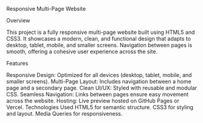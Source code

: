 Responsive Multi-Page Website

Overview


This project is a fully responsive multi-page website built using HTML5 and CSS3. It showcases a modern, clean, and functional design that adapts to desktop, tablet, mobile, and smaller screens. Navigation between pages is smooth, offering a cohesive user experience across the site.

Features


Responsive Design: Optimized for all devices (desktop, tablet, mobile, and smaller screens).
Multi-Page Layout: Includes navigation between a home page and a secondary page.
Clean UI/UX: Styled with reusable and modular CSS.
Seamless Navigation: Links between pages ensure easy movement across the website.
Hosting: Live preview hosted on GitHub Pages or Vercel.
Technologies Used
HTML5 for semantic structure.
CSS3 for styling and layout.
Media Queries for responsiveness.
